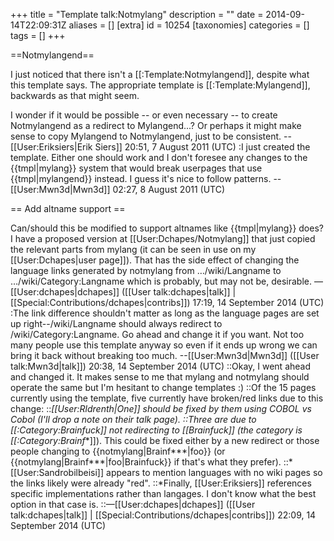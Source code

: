 +++
title = "Template talk:Notmylang"
description = ""
date = 2014-09-14T22:09:31Z
aliases = []
[extra]
id = 10254
[taxonomies]
categories = []
tags = []
+++

==Notmylangend==

I just noticed that there isn't a [[:Template:Notmylangend]], despite what this template says. The appropriate template is [[:Template:Mylangend]], backwards as that might seem.

I wonder if it would be possible -- or even necessary -- to create Notmylangend as a redirect to Mylangend...? Or perhaps it might make sense to copy Mylangend to Notmylangend, just to be consistent. -- [[User:Eriksiers|Erik Siers]] 20:51, 7 August 2011 (UTC)
:I just created the template. Either one should work and I don't foresee any changes to the {{tmpl|mylang}} system that would break userpages that use {{tmpl|mylangend}} instead. I guess it's nice to follow patterns. --[[User:Mwn3d|Mwn3d]] 02:27, 8 August 2011 (UTC)

== Add altname support ==

Can/should this be modified to support altnames like {{tmpl|mylang}} does? I have a proposed version at [[User:Dchapes/Notmylang]] that just copied the relevant parts from mylang (it can be seen in use on my [[User:Dchapes|user page]]). That has the side effect of changing the language links generated by notmylang from …/wiki/Langname to …/wiki/Category:Langname which is probably, but may not be, desirable. &mdash;[[User:dchapes|dchapes]] ([[User talk:dchapes|talk]] | [[Special:Contributions/dchapes|contribs]]) 17:19, 14 September 2014 (UTC)
:The link difference shouldn't matter as long as the language pages are set up right--/wiki/Langname should always redirect to /wiki/Category:Langname. Go ahead and change it if you want. Not too many people use this template anyway so even if it ends up wrong we can bring it back without breaking too much. --[[User:Mwn3d|Mwn3d]] ([[User talk:Mwn3d|talk]]) 20:38, 14 September 2014 (UTC)
::Okay, I went ahead and changed it. It makes sense to me that mylang and notmylang should operate the same but I'm hesitant to change templates :)
::Of the 15 pages currently using the template, five currently have broken/red links due to this change:
::*[[User:Rldrenth|One]] should be fixed by them using COBOL vs Cobol (I'll drop a note on their talk page).
::*Three are due to [[:Category:Brainfuck]] not redirecting to [[Brainfuck]] (the category is [[:Category:Brainf***]]). This could be fixed either by a new redirect or those people changing to <nowiki>{{notmylang|Brainf***|foo}}</nowiki> (or <nowiki>{{notmylang|Brainf***|foo|Brainfuck}}</nowiki> if that's what they prefer).
::* [[User:Sandrobilbeisi]] appears to mention languages with no wiki pages so the links likely were already "red".
::*Finally, [[User:Eriksiers]] references specific implementations rather than langages. I don't know what the best option in that case is.
::&mdash;[[User:dchapes|dchapes]] ([[User talk:dchapes|talk]] | [[Special:Contributions/dchapes|contribs]]) 22:09, 14 September 2014 (UTC)
